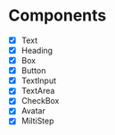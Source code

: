 # Components

- [x] Text
- [x] Heading
- [x] Box
- [x] Button
- [x] TextInput
- [x] TextArea
- [x] CheckBox
- [x] Avatar
- [x] MiltiStep